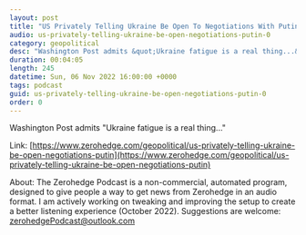 ```yaml
---
layout: post
title: "US Privately Telling Ukraine Be Open To Negotiations With Putin"
audio: us-privately-telling-ukraine-be-open-negotiations-putin-0
category: geopolitical
desc: "Washington Post admits &quot;Ukraine fatigue is a real thing...&quot;"
duration: 00:04:05
length: 245
datetime: Sun, 06 Nov 2022 16:00:00 +0000
tags: podcast
guid: us-privately-telling-ukraine-be-open-negotiations-putin-0
order: 0
---
```

Washington Post admits &quot;Ukraine fatigue is a real thing...&quot;

Link: [https://www.zerohedge.com/geopolitical/us-privately-telling-ukraine-be-open-negotiations-putin](https://www.zerohedge.com/geopolitical/us-privately-telling-ukraine-be-open-negotiations-putin)

About: The Zerohedge Podcast is a non-commercial, automated program, designed to give people a way to get news from Zerohedge in an audio format.  I am actively working on tweaking and improving the setup to create a better listening experience (October 2022).  Suggestions are welcome: [zerohedgePodcast@outlook.com](mailto:zerohedgePodcast@outlook.com)